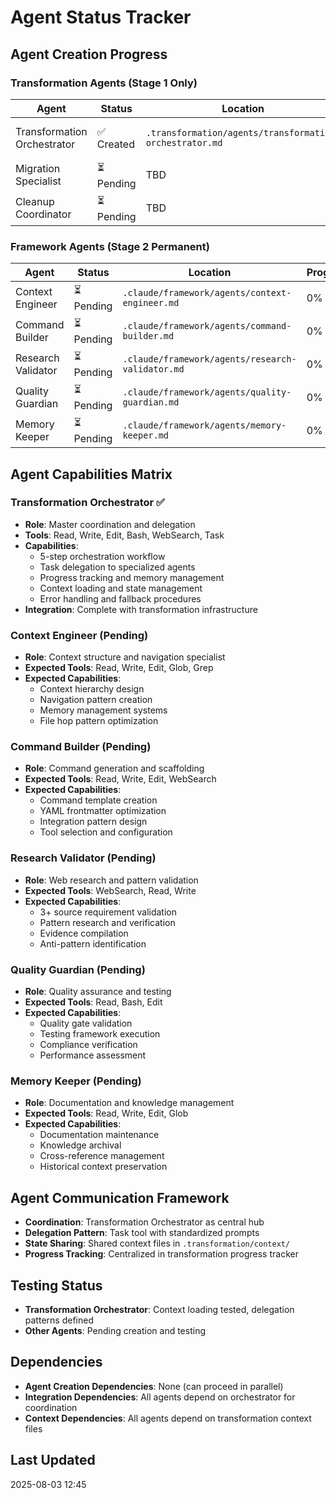 # Agent Status Tracker

## Agent Creation Progress

### Transformation Agents (Stage 1 Only)
| Agent | Status | Location | Progress | Notes |
|-------|--------|----------|----------|-------|
| Transformation Orchestrator | ✅ Created | `.transformation/agents/transformation-orchestrator.md` | 100% | Master coordination agent |
| Migration Specialist | ⏳ Pending | TBD | 0% | Task 1.8 |
| Cleanup Coordinator | ⏳ Pending | TBD | 0% | Task 1.9 |

### Framework Agents (Stage 2 Permanent)
| Agent | Status | Location | Progress | Notes |
|-------|--------|----------|----------|-------|
| Context Engineer | ⏳ Pending | `.claude/framework/agents/context-engineer.md` | 0% | Task 1.3 |
| Command Builder | ⏳ Pending | `.claude/framework/agents/command-builder.md` | 0% | Task 1.4 |
| Research Validator | ⏳ Pending | `.claude/framework/agents/research-validator.md` | 0% | Task 1.5 |
| Quality Guardian | ⏳ Pending | `.claude/framework/agents/quality-guardian.md` | 0% | Task 1.6 |
| Memory Keeper | ⏳ Pending | `.claude/framework/agents/memory-keeper.md` | 0% | Task 1.7 |

## Agent Capabilities Matrix

### Transformation Orchestrator ✅
- **Role**: Master coordination and delegation
- **Tools**: Read, Write, Edit, Bash, WebSearch, Task
- **Capabilities**:
  - 5-step orchestration workflow
  - Task delegation to specialized agents
  - Progress tracking and memory management
  - Context loading and state management
  - Error handling and fallback procedures
- **Integration**: Complete with transformation infrastructure

### Context Engineer (Pending)
- **Role**: Context structure and navigation specialist
- **Expected Tools**: Read, Write, Edit, Glob, Grep
- **Expected Capabilities**:
  - Context hierarchy design
  - Navigation pattern creation
  - Memory management systems
  - File hop pattern optimization

### Command Builder (Pending)
- **Role**: Command generation and scaffolding
- **Expected Tools**: Read, Write, Edit, WebSearch
- **Expected Capabilities**:
  - Command template creation
  - YAML frontmatter optimization
  - Integration pattern design
  - Tool selection and configuration

### Research Validator (Pending)
- **Role**: Web research and pattern validation
- **Expected Tools**: WebSearch, Read, Write
- **Expected Capabilities**:
  - 3+ source requirement validation
  - Pattern research and verification
  - Evidence compilation
  - Anti-pattern identification

### Quality Guardian (Pending)
- **Role**: Quality assurance and testing
- **Expected Tools**: Read, Bash, Edit
- **Expected Capabilities**:
  - Quality gate validation
  - Testing framework execution
  - Compliance verification
  - Performance assessment

### Memory Keeper (Pending)
- **Role**: Documentation and knowledge management
- **Expected Tools**: Read, Write, Edit, Glob
- **Expected Capabilities**:
  - Documentation maintenance
  - Knowledge archival
  - Cross-reference management
  - Historical context preservation

## Agent Communication Framework
- **Coordination**: Transformation Orchestrator as central hub
- **Delegation Pattern**: Task tool with standardized prompts
- **State Sharing**: Shared context files in `.transformation/context/`
- **Progress Tracking**: Centralized in transformation progress tracker

## Testing Status
- **Transformation Orchestrator**: Context loading tested, delegation patterns defined
- **Other Agents**: Pending creation and testing

## Dependencies
- **Agent Creation Dependencies**: None (can proceed in parallel)
- **Integration Dependencies**: All agents depend on orchestrator for coordination
- **Context Dependencies**: All agents depend on transformation context files

## Last Updated
2025-08-03 12:45